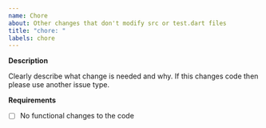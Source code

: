 ```yaml
---
name: Chore
about: Other changes that don't modify src or test.dart files
title: "chore: "
labels: chore
---
```


**Description**

Clearly describe what change is needed and why. If this changes code then please use another issue type.

**Requirements**

- [ ] No functional changes to the code
